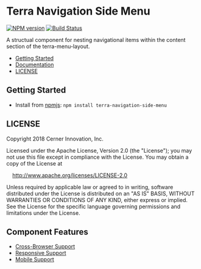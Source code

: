 # Terra Navigation Side Menu


[![NPM version](https://badgen.net/npm/v/terra-navigation-side-menu)](https://www.npmjs.org/package/terra-navigation-side-menu)
[![Build Status](https://badgen.net/travis/cerner/terra-framework)](https://travis-ci.org/cerner/terra-framework)

A structual component for nesting navigational items within the content section of the terra-menu-layout.

- [Getting Started](#getting-started)
- [Documentation](https://github.com/cerner/terra-framework/tree/master/packages/terra-navigation-side-menu/docs)
- [LICENSE](#license)

## Getting Started

- Install from [npmjs](https://www.npmjs.com): `npm install terra-navigation-side-menu`

## LICENSE

Copyright 2018 Cerner Innovation, Inc.

Licensed under the Apache License, Version 2.0 (the "License"); you may not use this file except in compliance with the License. You may obtain a copy of the License at

&nbsp;&nbsp;&nbsp;&nbsp;http://www.apache.org/licenses/LICENSE-2.0

Unless required by applicable law or agreed to in writing, software distributed under the License is distributed on an "AS IS" BASIS, WITHOUT WARRANTIES OR CONDITIONS OF ANY KIND, either express or implied. See the License for the specific language governing permissions and limitations under the License.

## Component Features
* [Cross-Browser Support](https://github.com/cerner/terra-core/wiki/Component-Features#cross-browser-support)
* [Responsive Support](https://github.com/cerner/terra-core/wiki/Component-Features#responsive-support)
* [Mobile Support](https://github.com/cerner/terra-core/wiki/Component-Features#mobile-support)
